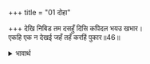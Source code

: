 +++
title = "01 दोहा"

+++
देखि निबिड तम दसहुँ दिसि कपिदल भयउ खभार।  
एकहि एक न देखई जहँ तहँ करहिं पुकार॥46॥  

<details><summary>भावार्थ</summary>

 दसों दिशाओं में अत्यन्त घना अन्धकार देखकर वानरों की सेना में खलबली पड गई। एक को एक (दूसरा) नहीं देख सकता और सब जहाँ-तहाँ पुकार रहे हैं॥46॥  
</details>



